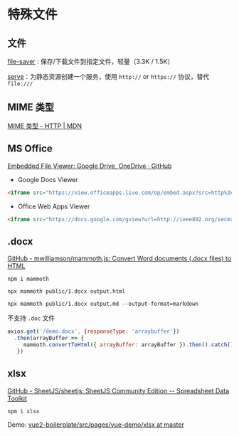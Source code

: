 # 特殊文件

## 文件

[file-saver](https://github.com/eligrey/FileSaver.js) : 保存/下载文件到指定文件，轻量（3.3K / 1.5K）

[serve](https://www.npmjs.com/package/serve)：为静态资源创建一个服务，使用 `http://` or `https://` 协议，替代 `file:///`

## MIME 类型

[MIME 类型 - HTTP | MDN](https://developer.mozilla.org/zh-CN/docs/Web/HTTP/Basics_of_HTTP/MIME_types)

## MS Office

[Embedded File Viewer: Google Drive, OneDrive · GitHub](https://gist.github.com/tzmartin/1cf85dc3d975f94cfddc04bc0dd399be)

- Google Docs Viewer

```html
<iframe src="https://view.officeapps.live.com/op/embed.aspx?src=http%3A%2F%2Fieee802%2Eorg%3A80%2Fsecmail%2FdocIZSEwEqHFr%2Edoc" frameborder="0"></iframe>
```

- Office Web Apps Viewer

```html
<iframe src="https://docs.google.com/gview?url=http://ieee802.org/secmail/docIZSEwEqHFr.doc&embedded=true" frameborder="0"></iframe>
```

## .docx

[GitHub - mwilliamson/mammoth.js: Convert Word documents (.docx files) to HTML](https://github.com/mwilliamson/mammoth.js)

```shell
npm i mammoth

npx mammoth public/1.docx output.html

npx mammoth public/1.docx output.md --output-format=markdown
```

不支持 `.doc` 文件

```js
axios.get('/demo.docx', {responseType: 'arraybuffer'})
  .then(arrayBuffer => {
     mammoth.convertToHtml({ arrayBuffer: arrayBuffer }).then().catch().done()
   })
```

## xlsx

[GitHub - SheetJS/sheetjs: SheetJS Community Edition -- Spreadsheet Data Toolkit](https://github.com/SheetJS/sheetjs)

```shell
npm i xlsx
```

Demo: [vue2-boilerplate/src/pages/vue-demo/xlsx at master](https://github.com/lins403/vue2-boilerplate/tree/master/src/pages/vue-demo/xlsx)
